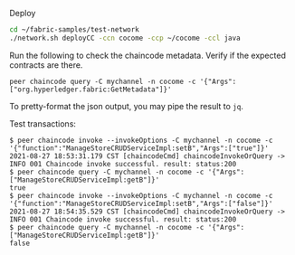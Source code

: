 

Deploy

```bash
cd ~/fabric-samples/test-network
./network.sh deployCC -ccn cocome -ccp ~/cocome -ccl java
```

Run the following to check the chaincode metadata. Verify if the expected contracts are there.
```
peer chaincode query -C mychannel -n cocome -c '{"Args":["org.hyperledger.fabric:GetMetadata"]}'
```

To pretty-format the json output, you may pipe the result to `jq`.


Test transactions:

```
$ peer chaincode invoke --invokeOptions -C mychannel -n cocome -c '{"function":"ManageStoreCRUDServiceImpl:setB","Args":["true"]}'
2021-08-27 18:53:31.179 CST [chaincodeCmd] chaincodeInvokeOrQuery -> INFO 001 Chaincode invoke successful. result: status:200
$ peer chaincode query -C mychannel -n cocome -c '{"Args":["ManageStoreCRUDServiceImpl:getB"]}'
true
$ peer chaincode invoke --invokeOptions -C mychannel -n cocome -c '{"function":"ManageStoreCRUDServiceImpl:setB","Args":["false"]}'
2021-08-27 18:54:35.529 CST [chaincodeCmd] chaincodeInvokeOrQuery -> INFO 001 Chaincode invoke successful. result: status:200
$ peer chaincode query -C mychannel -n cocome -c '{"Args":["ManageStoreCRUDServiceImpl:getB"]}'
false
```
